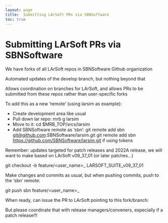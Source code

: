```yaml
---
layout: page
title:  Submitting LArSoft PRs via SBNSoftware
toc: true
---
```




# Submitting LArSoft PRs via SBNSoftware 

We have forks of all LArSoft repos in SBNSoftware Github organization

Automated updates of the develop branch, but nothing beyond that

Allows coordination on branches for LArSoft, and allows PRs to be submitted from these repos rather than user-specific forks


To add this as a new ‘remote’ (using larsim as example):

* Create development area like usual
* Pull down lar repo: mrb g larsim
* Move to it: cd $MRB_TOP/srcs/larsim
* Add SBNSoftware remote as ‘sbn’: 
git remote add sbn git@github.com:SBNSoftware/larsim.git
git remote add sbn https://github.com/SBNSoftware/larsim.git 
if using tokens


Remember: updates targeted for patch releases and 2022A release, we will want to make based on LArSoft v09_37_01 (or later patches…)
  
git checkout -b feature/<user_name>_<description> LARSOFT_SUITE_v09_37_01


Make changes and commits as usual, but when pushing commits, push to the ‘sbn’ remote:

git push sbn feature/<user_name>_<description>


When ready, can issue the PR to LArSoft pointing to this fork/branch:

But please coordinate that with release managers/conveners, especially if a patch release!!!

